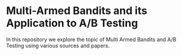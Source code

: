 # Multi-Armed Bandits and its Application to A/B Testing

In this repository we explore the topic of Multi Armed Bandits and A/B Testing using various sources and papers. 
